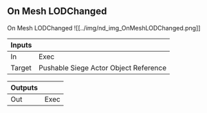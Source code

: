 ## On Mesh LODChanged
On Mesh LODChanged
![[../img/nd_img_OnMeshLODChanged.png]]

|Inputs||
|--|--|
| In | Exec |
| Target | Pushable Siege Actor Object Reference |

|Outputs||
|--|--|
| Out | Exec |
